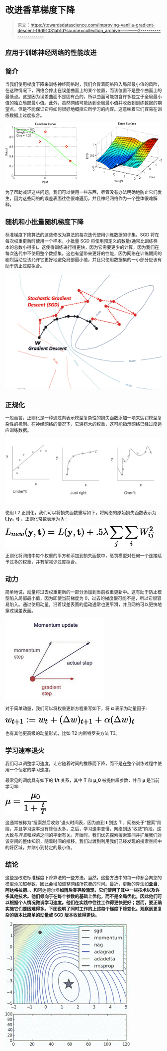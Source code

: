 # 改进香草梯度下降

> 原文：<https://towardsdatascience.com/improving-vanilla-gradient-descent-f9d91031ab1d?source=collection_archive---------2----------------------->

## 应用于训练神经网络的性能改进

## **简介**

当我们使用梯度下降来训练神经网络时，我们会冒着网络陷入局部最小值的风险，在这种情况下，网络会停止在误差曲面上的某个位置，而该位置不是整个曲面上的最低点。这是因为误差曲面不是固有凸的，所以曲面可能包含许多独立于全局最小值的独立局部最小值。此外，虽然网络可能达到全局最小值并收敛到训练数据的期望点，但是不能保证它将如何很好地概括它所学习的内容。这意味着它们容易在训练数据上过度拟合。

![](img/f5795d99cafae910f70e17353e16a267.png)

为了帮助减轻这些问题，我们可以使用一些东西，尽管没有办法明确地防止它们发生，因为这些网络的误差表面往往很难遍历，并且神经网络作为一个整体很难解释。

## 随机和小批量随机梯度下降

标准梯度下降算法的这些修改为算法的每次迭代使用训练数据的子集。SGD 将在每次权重更新时使用一个样本，小批量 SGD 将使用预定义的数量(通常比训练样本的总数小得多)。这使得训练进行得更快，因为它需要更少的计算，因为我们在每次迭代中不使用整个数据集。这也有望带来更好的性能，因为网络在训练期间的剧烈运动应该允许它更好地避免局部最小值，并且只使用数据集的一小部分应该有助于防止过度拟合。

![](img/5f2d78ec0a2853ec436871c7c26c6a9a.png)

## 正规化

一般而言，正则化是一种通过向表示模型复杂性的损失函数添加一项来惩罚模型复杂性的机制。在神经网络的情况下，它惩罚大的权重，这可能指示网络已经过度适应训练数据。

![](img/61114a53b8b9e0bc1e280721f5e45601.png)

使用 L2 正则化，我们可以将损失函数重写如下，将网络的原始损失函数表示为 **L(y，t)** ，正则化常数表示为 **λ** :

![](img/d6deb4808cf9964c3e3c030f1a98c740.png)

正则化将网络中每个权重的平方和添加到损失函数中，惩罚模型对任何一个连接赋予过多的权重，并有望减少过度拟合。

## 动力

简单地说，动量将过去权重更新的一部分添加到当前权重更新中。这有助于防止模型陷入局部最小值，因为即使当前梯度为 0，过去的梯度很可能不是，所以它很容易陷入。通过使用动量，沿着误差表面的运动通常也更平滑，并且网络可以更快地穿过误差表面。

![](img/afa1b46935294743c7f13626f3c88fd7.png)

对于简单动量，我们可以将权重更新方程重写如下，将 **α** 表示为动量因子:

![](img/f93f71a7e864bdbd74fdbc60310afe95.png)

也有其他更高级的动量形式，比如 T2 内斯特罗夫方法 T3。

## 学习速率退火

我们可以调整学习速度，让它随着时间的推移而下降，而不是在整个训练过程中使用一个恒定的学习速度。

最常见的调度具有如下的 **1/t** 关系，其中 **T** 和 **μ_0** 被提供超参数，并且 **μ** 是当前学习率:

![](img/e734e682b8e0634533b82862f9d18a94.png)

这通常被称为“搜索然后收敛”退火时间表，因为直到 **t** 到达 **T** ，网络处于“搜索”阶段，并且学习速率没有降低太多，之后，学习速率变慢，网络到达“收敛”阶段。这大致与*开发*和*探索*之间的平衡有关。开始时，我们优先探索搜索空间并扩展我们对该空间的整体知识，随着时间的推移，我们过渡到利用我们已经发现的搜索空间中的好区域，并缩小到特定的最小值。

## 结论

这些是改进标准梯度下降算法的一些方法。当然，这些方法中的每一种都会向您的模型添加超参数，因此会增加调整网络所花费的时间。最近，更新的算法如**亚当**、**阿达格拉德**、**、和**阿达德尔塔**如雨后春笋般涌现，它们使用了其中一些技术以及许多其他技术。他们倾向于在每个参数的基础上优化，而不是全局优化，因此他们可以根据个人情况微调学习速度。他们在实践中往往工作得更快更好；然而，要正确实施它们要困难得多。下图说明了同时工作的上述每个梯度下降变化。观察到更复杂的版本比简单的动量或 SGD 版本收敛得更快。**

![](img/25f8a007d6079560cc306585f3a248fa.png)
